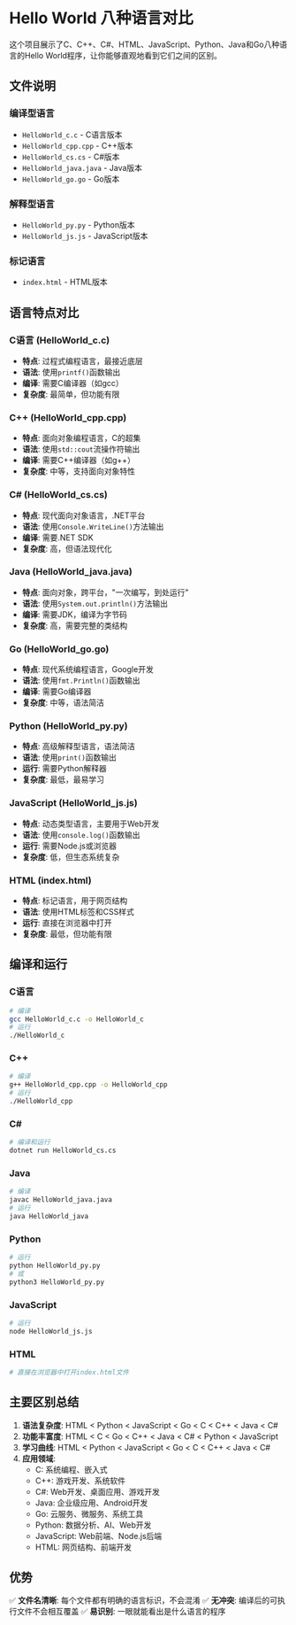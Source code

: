 # Hello World 八种语言对比

这个项目展示了C、C++、C#、HTML、JavaScript、Python、Java和Go八种语言的Hello World程序，让你能够直观地看到它们之间的区别。

## 文件说明

### 编译型语言
- `HelloWorld_c.c` - C语言版本
- `HelloWorld_cpp.cpp` - C++版本  
- `HelloWorld_cs.cs` - C#版本
- `HelloWorld_java.java` - Java版本
- `HelloWorld_go.go` - Go版本

### 解释型语言
- `HelloWorld_py.py` - Python版本
- `HelloWorld_js.js` - JavaScript版本

### 标记语言
- `index.html` - HTML版本

## 语言特点对比

### C语言 (HelloWorld_c.c)
- **特点**: 过程式编程语言，最接近底层
- **语法**: 使用`printf()`函数输出
- **编译**: 需要C编译器（如gcc）
- **复杂度**: 最简单，但功能有限

### C++ (HelloWorld_cpp.cpp)
- **特点**: 面向对象编程语言，C的超集
- **语法**: 使用`std::cout`流操作符输出
- **编译**: 需要C++编译器（如g++）
- **复杂度**: 中等，支持面向对象特性

### C# (HelloWorld_cs.cs)
- **特点**: 现代面向对象语言，.NET平台
- **语法**: 使用`Console.WriteLine()`方法输出
- **编译**: 需要.NET SDK
- **复杂度**: 高，但语法现代化

### Java (HelloWorld_java.java)
- **特点**: 面向对象，跨平台，"一次编写，到处运行"
- **语法**: 使用`System.out.println()`方法输出
- **编译**: 需要JDK，编译为字节码
- **复杂度**: 高，需要完整的类结构

### Go (HelloWorld_go.go)
- **特点**: 现代系统编程语言，Google开发
- **语法**: 使用`fmt.Println()`函数输出
- **编译**: 需要Go编译器
- **复杂度**: 中等，语法简洁

### Python (HelloWorld_py.py)
- **特点**: 高级解释型语言，语法简洁
- **语法**: 使用`print()`函数输出
- **运行**: 需要Python解释器
- **复杂度**: 最低，最易学习

### JavaScript (HelloWorld_js.js)
- **特点**: 动态类型语言，主要用于Web开发
- **语法**: 使用`console.log()`函数输出
- **运行**: 需要Node.js或浏览器
- **复杂度**: 低，但生态系统复杂

### HTML (index.html)
- **特点**: 标记语言，用于网页结构
- **语法**: 使用HTML标签和CSS样式
- **运行**: 直接在浏览器中打开
- **复杂度**: 最低，但功能有限

## 编译和运行

### C语言
```bash
# 编译
gcc HelloWorld_c.c -o HelloWorld_c
# 运行
./HelloWorld_c
```

### C++
```bash
# 编译
g++ HelloWorld_cpp.cpp -o HelloWorld_cpp
# 运行
./HelloWorld_cpp
```

### C#
```bash
# 编译和运行
dotnet run HelloWorld_cs.cs
```

### Java
```bash
# 编译
javac HelloWorld_java.java
# 运行
java HelloWorld_java
```


### Python
```bash
# 运行
python HelloWorld_py.py
# 或
python3 HelloWorld_py.py
```

### JavaScript
```bash
# 运行
node HelloWorld_js.js
```

### HTML
```bash
# 直接在浏览器中打开index.html文件
```

## 主要区别总结

1. **语法复杂度**: HTML < Python < JavaScript < Go < C < C++ < Java < C#
2. **功能丰富度**: HTML < C < Go < C++ < Java < C# < Python < JavaScript
3. **学习曲线**: HTML < Python < JavaScript < Go < C < C++ < Java < C#
4. **应用领域**: 
   - C: 系统编程、嵌入式
   - C++: 游戏开发、系统软件
   - C#: Web开发、桌面应用、游戏开发
   - Java: 企业级应用、Android开发
   - Go: 云服务、微服务、系统工具
   - Python: 数据分析、AI、Web开发
   - JavaScript: Web前端、Node.js后端
   - HTML: 网页结构、前端开发

## 优势

✅ **文件名清晰**: 每个文件都有明确的语言标识，不会混淆
✅ **无冲突**: 编译后的可执行文件不会相互覆盖
✅ **易识别**: 一眼就能看出是什么语言的程序 